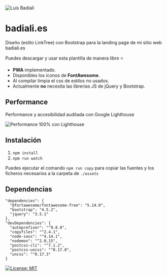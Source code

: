 ![Luis Badiali](https://repository-images.githubusercontent.com/280487130/1ce01580-d0bf-11ea-8de2-c15f264f8e6e)

# badiali.es
Diseño (estilo LinkTree) con Bootstrap para la landing page de mi sitio web badiali.es

Puedes descargar y usar esta plantilla de manera libre ⭐️

- **PWA** implementado.
- Disponibles los iconos de **FontAwesome**.
- Al compilar limpia el css de estilos no usados.
- Actualmente **no** necesita las librerias JS de jQuery y Bootstrap.

## Performance
Performance y accesibilidad auditada con Google Lighthouse

![Performance 100% con Lighthouse](https://user-images.githubusercontent.com/8589135/88642300-97f5fb80-d0c0-11ea-836e-9af24ea61734.png)

## Instalación

1. `npm install`
2. `npm run watch`

Puedes ejecutar el comando `npm run copy` para copiar las fuentes y los ficheros necesarios a la carpeta de `./assets`

## Dependencias

```
"dependencies": {
  "@fortawesome/fontawesome-free": "5.14.0",
  "bootstrap": "4.5.2",
  "jquery": "3.5.1"
},
"devDependencies": {
  "autoprefixer": "^9.8.8",
  "copyfiles": "^2.4.1",
  "node-sass": "^4.14.1",
  "nodemon": "^2.0.15",
  "postcss-cli": "^7.1.2",
  "postcss-uncss": "^0.17.0",
  "uncss": "^0.17.3"
}
```

[![License: MIT](https://img.shields.io/badge/License-MIT-yellow.svg)](https://opensource.org/licenses/MIT)
